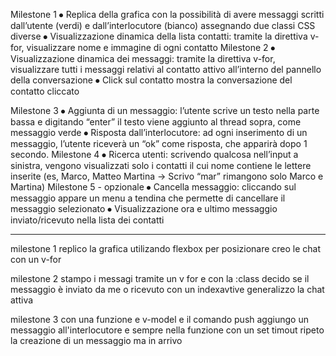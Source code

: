 Milestone 1
⦁	Replica della grafica con la possibilità di avere messaggi scritti dall’utente (verdi) e dall’interlocutore (bianco) assegnando due classi CSS diverse
⦁	Visualizzazione dinamica della lista contatti: tramite la direttiva v-for, visualizzare nome e immagine di ogni contatto
Milestone 2
⦁	Visualizzazione dinamica dei messaggi: tramite la direttiva v-for, visualizzare tutti i messaggi relativi al contatto attivo all’interno del pannello della conversazione
⦁	Click sul contatto mostra la conversazione del contatto cliccato


Milestone 3
⦁	Aggiunta di un messaggio: l’utente scrive un testo nella parte bassa e digitando “enter” il testo viene aggiunto al thread sopra, come messaggio verde
⦁	Risposta dall’interlocutore: ad ogni inserimento di un messaggio, l’utente riceverà un “ok” come risposta, che apparirà dopo 1 secondo.
Milestone 4
⦁	Ricerca utenti: scrivendo qualcosa nell’input a sinistra, vengono visualizzati solo i contatti il cui nome contiene le lettere inserite (es, Marco, Matteo Martina -> Scrivo “mar” rimangono solo Marco e Martina)
Milestone 5 - opzionale
⦁	Cancella messaggio: cliccando sul messaggio appare un menu a tendina che permette di cancellare il messaggio selezionato
⦁	Visualizzazione ora e ultimo messaggio inviato/ricevuto nella lista dei contatti 


-----------------------
milestone 1
replico la grafica utilizando flexbox per posizionare 
creo le chat con un v-for

milestone 2 
stampo i messagi tramite un v for e con la :class decido se il messaggio è inviato da me o ricevuto 
con un indexavtive generalizzo la chat attiva

milestone 3
con una funzione e v-model e il comando push aggiungo un messaggio all'interlocutore
e sempre nella funzione con un set timout ripeto la creazione di un messaggio ma in arrivo

